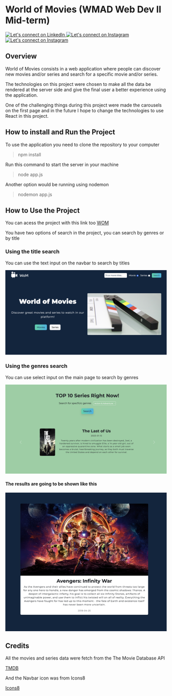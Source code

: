 # World of Movies (WMAD Web Dev II Mid-term)

<a href="https://www.linkedin.com/in/rodrigobonatti/">
  <img alt="Let's connect on LinkedIn" src="https://img.shields.io/badge/LinkedIn-0077B5?style=for-the-badge&logo=linkedin&logoColor=white" width="175"/>
</a>

<a href="https://www.instagram.com/rodrigobonatti_/">
  <img alt="Let's connect on Instagram" src="https://img.shields.io/badge/Instagram-E4405F?style=for-the-badge&logo=instagram&logoColor=white" width="165"/>
</a>

<a href="mailto:rodrigobonattii@gmail.com">
  <img alt="Let's connect on Instagram" src="https://img.shields.io/badge/Gmail-D14836?style=for-the-badge&logo=gmail&logoColor=white" width="180"/>
</a>

## Overview

World of Movies consists in a web application where people can discover new movies and/or series and search for a specific movie and/or series.

The technologies on this project were chosen to make all the data be rendered at the server side and give the final user a better experience using the application.

One of the challenging things during this project were made the carousels on the first page and in the future I hope to change the technologies to use React in this project.

## How to install and Run the Project

To use the application you need to clone the repository to your computer

> npm install

Run this command to start the server in your machine

> node app.js

Another option would be running using nodemon

> nodemon app.js

## How to Use the Project

You can acess the project with this link too [WOM](https://zany-blue-termite-kit.cyclic.app/)

You have two options of search in the project, you can search by genres or by title

### Using the title search

You can use the text input on the navbar to search by titles

![](https://raw.githubusercontent.com/Bonattii/world-of-movies/main/public/images/header.png)

### Using the genres search

You can use select input on the main page to search by genres

![](https://raw.githubusercontent.com/Bonattii/world-of-movies/main/public/images/genresSearch.png)

#### The results are going to be shown like this

![](https://raw.githubusercontent.com/Bonattii/world-of-movies/main/public/images/results.png)

## Credits

All the movies and series data were fetch from the The Movie Database API

[TMDB](https://www.themoviedb.org/?language=en-CA)

And the Navbar icon was from Icons8

[Icons8](https://icons8.com/icon/69088/movie-projector)
